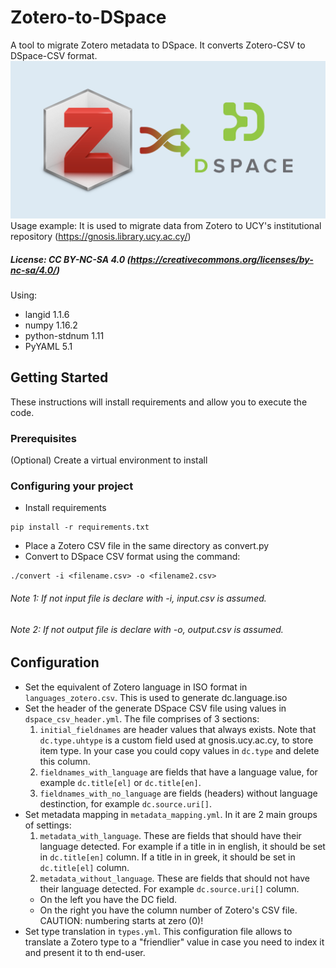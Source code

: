 # Zotero-to-DSpace
A tool to migrate Zotero metadata to DSpace. It converts Zotero-CSV to DSpace-CSV format. 
![imageztod](./images/zotero_to_dspace.png)
Usage example: It is used to migrate data from Zotero to UCY's institutional repository (https://gnosis.library.ucy.ac.cy/)


##### License: CC BY-NC-SA 4.0 (https://creativecommons.org/licenses/by-nc-sa/4.0/)


Using:
- langid 1.1.6
- numpy 1.16.2
- python-stdnum 1.11
- PyYAML 5.1

## Getting Started

These instructions will install requirements and allow you to execute the code.

### Prerequisites
(Optional) Create a virtual environment to install

### Configuring your project

- Install requirements
```
pip install -r requirements.txt
```
- Place a Zotero CSV file in the same directory as convert.py
- Convert to DSpace CSV format using the command:
```
./convert -i <filename.csv> -o <filename2.csv>
```
###### Note 1: If not input file is declare with -i, input.csv is assumed.
###### Note 2: If not output file is declare with -o, output.csv is assumed.

## Configuration
- Set the equivalent of Zotero language in ISO format in ```languages_zotero.csv```. This is used to generate dc.language.iso
- Set the header of the generate DSpace CSV file using values in ```dspace_csv_header.yml```.
The file comprises of 3 sections:
    1. ```initial_fieldnames``` are header values that always exists. Note that ```dc.type.uhtype``` is a custom field used at gnosis.ucy.ac.cy, to store item type. In your case you could copy values in ```dc.type``` and delete this column.
    2. ```fieldnames_with_language``` are fields that have a language value, for example ```dc.title[el]``` or ```dc.title[en]```.
    3. ```fieldnames_with_no_language``` are fields (headers) without language destinction, for example ```dc.source.uri[]```.
- Set metadata mapping in ```metadata_mapping.yml```. In it are 2 main groups of settings:
    1. ```metadata_with_language```. These are fields that should have their language detected. For example if a title in in english, it should be set in ```dc.title[en]``` column. If a title in in greek, it should be set in ```dc.title[el]``` column.
    2. ```metadata_without_language```. These are fields that should not have their language detected. For example ```dc.source.uri[]``` column.    
    - On the left you have the DC field.
    - On the right you have the column number of Zotero's CSV file. CAUTION: numbering starts at zero (0)!
- Set type translation in ```types.yml```. This configuration file allows to translate a Zotero type to a "friendlier" value in case you need to index it and present it to th end-user.
